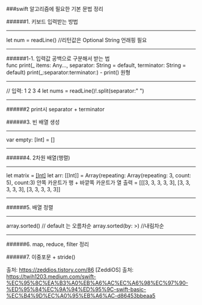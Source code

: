 ###swift 알고리즘에 필요한 기본 문법 정리 


######1. 키보드 입력받는 방법
***
let num = readLine() //리턴값은 Optional String 언래핑 필요
***

######1-1. 입력값 공백으로 구분해서 받는 법  
func print(_ items: Any..., separator: String = default, terminator: String = default)
print(_:separator:terminator:) - print() 원형 

***
// 입력: 1 2 3 4 
let nums = readLine()!.split(separator:" ")
***
######2 print시 separator + terminator 


######3. 빈 배열 생성 
***
var empty: [Int] = []
***
######4. 2차원 배열(행렬)
***
let matrix = [[Int]]()
let arr: [[Int]] = Array(repeating: Array(repeating: 3, count: 5), count:3)
안쪽 카운트가 행 + 바깥쪽 카운트가 열 
출력 = [[[3, 3, 3, 3, 3], [3, 3, 3, 3, 3], [3, 3, 3, 3, 3]]
***

######5. 배열 정렬 
***
array.sorted() // default 는 오름차순 
array.sorted(by: >) //내림차순 
***

######6. map, reduce, filter 정리 

######7. 이중포문 + stride()

출처: https://zeddios.tistory.com/86 [ZeddiOS]
출처: https://twih1203.medium.com/swift-%EC%95%8C%EA%B3%A0%EB%A6%AC%EC%A6%98%EC%97%90-%ED%95%84%EC%9A%94%ED%95%9C-swift-basic-%EC%B4%9D%EC%A0%95%EB%A6%AC-d86453bbeaa5
